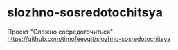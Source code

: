 # slozhno-sosredotochitsya
Проект "Сложно сосредоточиться"
https://github.com/timofeevgit/slozhno-sosredotochitsya
